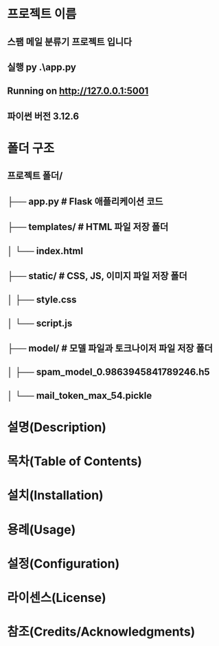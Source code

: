 # 프로젝트 이름
## 스팸 메일 분류기 프로젝트 입니다
##
## 실행 py .\app.py
## Running on http://127.0.0.1:5001
##
## 파이썬 버전 3.12.6
##
# 폴더 구조
## 프로젝트 폴더/
## ├── app.py          # Flask 애플리케이션 코드
## ├── templates/      # HTML 파일 저장 폴더
## │   └── index.html
## ├── static/         # CSS, JS, 이미지 파일 저장 폴더
## │   ├── style.css
## │   └── script.js
## ├── model/          # 모델 파일과 토크나이저 파일 저장 폴더
## │   ├── spam_model_0.9863945841789246.h5
## │   └── mail_token_max_54.pickle
##
#
# 설명(Description)
# 목차(Table of Contents)
# 설치(Installation)
# 용례(Usage)
# 설정(Configuration)
# 라이센스(License)
# 참조(Credits/Acknowledgments)
